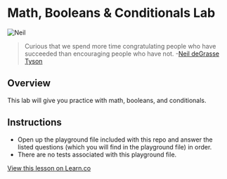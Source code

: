 # Math, Booleans & Conditionals Lab

![Neil](http://i.imgur.com/FAbeMoI.jpg?1)

> Curious that we spend more time congratulating people who have succeeded than encouraging people who have not. -[Neil deGrasse Tyson](https://en.wikipedia.org/wiki/Neil_deGrasse_Tyson)

## Overview

This lab will give you practice with math, booleans, and conditionals. 

## Instructions

* Open up the playground file included with this repo and answer the listed questions (which you will find in the playground file) in order. 
* There are no tests associated with this playground file.


<a href='https://learn.co/lessons/ConditionalLab' data-visibility='hidden'>View this lesson on Learn.co</a>
